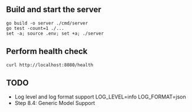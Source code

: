 ## Build and start the server
```
go build -o server ./cmd/server
go test -count=1 ./...
set -a; source .env; set +a; ./server 
```

## Perform health check
```
curl http://localhost:8080/health
```

## TODO
- Log level and log format support LOG_LEVEL=info LOG_FORMAT=json
- Step 8.4: Generic Model Support